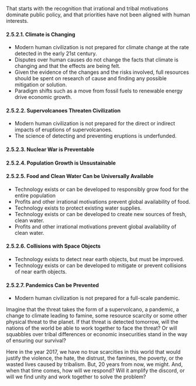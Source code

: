 That starts with the recognition that irrational and tribal motivations dominate public policy, and that priorities have not been aligned with human interests.




#### 2.5.2.1. Climate is Changing
-  Modern human civilization is not prepared for climate change at the rate detected in the early 21st century.
-  Disputes over human causes do not change the facts that climate is changing and that the effects are being felt.
-  Given the evidence of the changes and the risks involved, full resources should be spent on research of cause and finding any possible mitigation or solution.
-  Paradigm shifts such as a move from fossil fuels to renewable energy drive economic growth.
 
#### 2.5.2.2. Supervolcanoes Threaten Civilization
-  Modern human civilization is not prepared for the direct or indirect impacts of eruptions of supervolcanoes.
-  The science of detecting and preventing eruptions is underfunded.

#### 2.5.2.3. Nuclear War is Preventable
#### 2.5.2.4. Population Growth is Unsustainable


#### 2.5.2.5. Food and Clean Water Can be Universally Available
-  Technology exists or can be developed to responsibly grow food for the entire population
-  Profits and other irrational motivations prevent global availability of food.
-  Technology exists to protect existing water supplies.
-  Technology exists or can be developed to create new sources of fresh, clean water.
-  Profits and other irrational motivations prevent global availability of clean water.

#### 2.5.2.6. Collisions with Space Objects 
-  Technology exists to detect near earth objects, but must be improved.
-  Technology exists or can be developed to mitigate or prevent collisions of near earth objects.

#### 2.5.2.7. Pandemics Can be Prevented
-  Modern human civilization is not prepared for a full-scale pandemic.


Imagine that the threat takes the form of a supervolcano, a pandemic, a change to climate leading to famine, some resource scarcity or some other physical threat to the planet.  If that threat is detected tomorrow, will the nations of the world be able to work together to face the threat?  Or will squabbles over tribal differences or economic insecurities stand in the way of ensuring our survival?

Here in the year 2017, we have no true scarcities in this world that would justify the violence, the hate, the distrust, the famines, the poverty, or the wasted lives caused by tribalism.  But, 20 years from now, we might.  And, when that time comes, how will we respond?  Will it amplify the discord, or will we find unity and work together to solve the problem?
